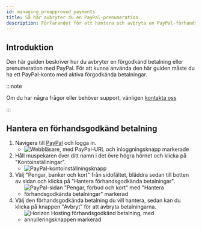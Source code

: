 ```yaml
---
id: managing_preapproved_payments
title: Så här avbryter du en PayPal-prenumeration
description: Förfarandet för att hantera och avbryta en PayPal-förhandsgodkänd betalning (prenumeration).
---
```


## Introduktion

Den här guiden beskriver hur du avbryter en förgodkänd betalning eller prenumeration med PayPal. För att kunna använda den här guiden måste du ha ett PayPal-konto med aktiva förgodkända betalningar.

:::note

Om du har några frågor eller behöver support, vänligen [kontakta oss](https://hrzn.link/getting_support)

:::

## Hantera en förhandsgodkänd betalning
1. Navigera till [PayPal](https://www.paypal.com) och logga in.
   - ![Webbläsare, med PayPal-URL och inloggningsknapp markerade](https://archive.horizonnetworks.uk/Resources/Documentation/PayPal%20Subscriptions/PayPal%20Login.png)
2. Håll muspekaren över ditt namn i det övre högra hörnet och klicka på "Kontoinställningar".
   - ![PayPal-kontoinställningsknapp](https://archive.horizonnetworks.uk/Resources/Documentation/PayPal%20Subscriptions/PayPal%20Account%20Settings.png)
3. Välj "Pengar, banker och kort" från sidofältet, bläddra sedan till botten av sidan och klicka på "Hantera förhandsgodkända betalningar".
   - ![PayPal-sidan "Pengar, förbud och kort" med "Hantera förhandsgodkända betalningar" markerad](https://archive.horizonnetworks.uk/Resources/Documentation/PayPal%20Subscriptions/PayPal%20Manage%20Preapproved.png)
4. Välj den förhandsgodkända betalning du vill hantera, sedan kan du klicka på knappen "Avbryt" för att avbryta betalningarna.
   - ![Horizon Hosting förhandsgodkänd betalning, med annulleringsknappen markerad](https://archive.horizonnetworks.uk/Resources/Documentation/PayPal%20Subscriptions/PayPal%20Cancel%20Preapproved.png)